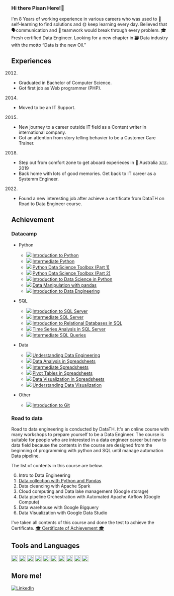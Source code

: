### Hi there Pisan Here!👋

I'm 8 Years of working experience in various careers who was used to 📖 self-learning to find solutions and 🌞 keep learning every day. Believed that 🗣communication and 💼 teamwork would break through every problem. 🎓 Fresh certified Data Engineer. Looking for a new chapter in 🗃 Data industry with the motto “Data is the  new Oil.”

## Experiences
2012.  
  - Graduated in Bachelor of Computer Science.
  - Got first job as Web programmer (PHP).
2014.  
  - Moved to be an IT Support.
2015.  
  - New journey to a career outside IT field as a Content writer in international company.
  - Got an attention from story telling behavier to be a Customer Care Trainer.
2018.  
  - Step out from comfort zone to get aboard experieces in 🦘 Australia 🇦🇺.
2019  
  - Back home with lots of good memories. Get back to IT career as a Systemm Engineer.
2022.  
  - Found a new interesting job after achieve a certificate from DataTH  on Road to Data Engineer course. 


## Achievement
### Datacamp
- Python
  - ![](https://img.shields.io/badge/4%20Hrs-complete-brightgreen?style=flat-square) [Introduction to Python ](https://www.datacamp.com/statement-of-accomplishment/course/3e0bde79ed3733b18ff53fbfe140ec5c3ebf5728)
  - ![](https://img.shields.io/badge/4%20Hrs-complete-brightgreen?style=flat-square) [Intermediate Python ](https://www.datacamp.com/statement-of-accomplishment/course/45b9bb83c87d0052a4d1e7b12a4ab4649c2177c0)
  - ![](https://img.shields.io/badge/3%20Hrs-complete-brightgreen?style=flat-square) [Python Data Science Toolbox (Part 1) ](https://www.datacamp.com/statement-of-accomplishment/course/608e58c28a67c7d5364a3b4e6d52cbb301e4c4cf)
  - ![](https://img.shields.io/badge/4%20Hrs-complete-brightgreen?style=flat-square) [Python Data Science Toolbox (Part 2) ](https://www.datacamp.com/statement-of-accomplishment/course/8b8acd91b7944b560443cc57a3efaed514a754f8)
  - ![](https://img.shields.io/badge/4%20Hrs-complete-brightgreen?style=flat-square) [Introduction to Data Science in Python ](https://www.datacamp.com/statement-of-accomplishment/course/6a632f7f4547d4812ed0bb0627144d4918f84b69)
  - ![](https://img.shields.io/badge/4%20Hrs-complete-brightgreen?style=flat-square) [Data Manipulation with pandas ](https://www.datacamp.com/statement-of-accomplishment/course/a983671943446b5d87ebcf191a96c1d300954538)
  - ![](https://img.shields.io/badge/4%20Hrs-in%20progress-yellow?style=flat-square) [Introduction to Data Engineering ]()


  
- SQL
  - ![](https://img.shields.io/badge/4%20Hrs-complete-brightgreen?style=flat-square) [Introduction to SQL Server ](https://www.datacamp.com/statement-of-accomplishment/course/fd6672d5ec18303815be0a21673223837e31cabf)
  - ![](https://img.shields.io/badge/4%20Hrs-complete-brightgreen?style=flat-square) [Intermediate SQL Server ](https://www.datacamp.com/statement-of-accomplishment/course/2f34c3eb49aa50f1800e78701807140515293618)
  - ![](https://img.shields.io/badge/4%20Hrs-complete-brightgreen?style=flat-square) [Introduction to Relational Databases in SQL ](https://www.datacamp.com/statement-of-accomplishment/course/bc1a533f0476ed0b1599569107453e235773eda2)
  - ![](https://img.shields.io/badge/5%20Hrs-in%20progress-yellow?style=flat-square) [Time Series Analysis in SQL Server ]()
  - ![](https://img.shields.io/badge/5%20Hrs-in%20progress-yellow?style=flat-square) [Intermediate SQL Queries ]()


- Data
  - ![](https://img.shields.io/badge/2%20Hrs-complete-brightgreen?style=flat-square) [Understanding Data Engineering ](https://www.datacamp.com/statement-of-accomplishment/course/a9009604ffa9b98785acca225e38535300cac400)
  - ![](https://img.shields.io/badge/3%20Hrs-complete-brightgreen?style=flat-square) [Data Analysis in Spreadsheets ](https://www.datacamp.com/statement-of-accomplishment/course/d464964a90763efe916eb11a394e0e62036cc4ad)
  - ![](https://img.shields.io/badge/4%20Hrs-complete-brightgreen?style=flat-square) [Intermediate Spreadsheets ](https://www.datacamp.com/statement-of-accomplishment/course/175bb1b6242a78a2d67c9ac6fa3ef15ebf14ce63)
  - ![](https://img.shields.io/badge/4%20Hrs-complete-brightgreen?style=flat-square) [Pivot Tables in Spreadsheets ](https://www.datacamp.com/statement-of-accomplishment/course/e6a51d00989759099877aecf323035b495dc5f10)
  - ![](https://img.shields.io/badge/4%20Hrs-in%20progress-yellow?style=flat-square) [Data Visualization in Spreadsheets ]()
  - ![](https://img.shields.io/badge/2%20Hrs-in%20progress-yellow?style=flat-square) [Understanding Data Visualization ]()

- Other
  - ![](https://img.shields.io/badge/4%20Hrs-complete-brightgreen?style=flat-square) [Introduction to Git ](https://www.datacamp.com/statement-of-accomplishment/course/c993190fe1404c79ac04d46ffc4bedbc47dc01cb)

### Road to data
Road to data engineering is conducted by DataTH. It's an online course with many workshops to prepare yourself to be a Data Engineer. The course is suitable for people who are interested in a data engineer career but new to data field because the contents in the course are designed from the beginning of programming with python and SQL until manage automation Data pipeline. 

The list of contents in this course are below. 

0. Intro to Data Engineering 
1. [Data collection with Python and Pandas](https://github.com/pisanyo007/DataManipulation/tree/main/DataCollection)
2. Data cleancing with Apache Spark
3. Cloud computing and Data lake management (Google storage)
4. Data pipeline Orchestration with Automated Apache Airflow (Google Compute)
5. Data warehouse with Google Bigquery
6. Data Visualization with Google Data Studio
 
I've taken all contents of this course and done the test to achieve the Certificate. 
[🎓 Certificate of Achievement 🎓](https://drive.google.com/file/d/16uKvpuwGm4FfqhAUaDG1B1a53EV3nViw/view?usp=sharing)




## Tools and Languages
<a href="https://php.net/" title="PHP"><img src="https://github.com/get-icon/geticon/raw/master/icons/php.svg" alt="PHP" width="21px" height="21px"></a>
<a href="https://www.python.org/" title="Python"><img src="https://github.com/get-icon/geticon/raw/master/icons/python.svg" alt="Python" width="21px" height="21px"></a>
<a href="https://pandas.pydata.org/" title="pandas"><img src="https://github.com/get-icon/geticon/raw/master/icons/pandas-icon.svg" alt="pandas" width="21px" height="21px"></a>
<a href="https://numpy.org/" title="NumPy"><img src="https://github.com/get-icon/geticon/raw/master/icons/numpy-icon.svg" alt="NumPy" width="21px" height="21px"></a>
<a href="https://dev.mysql.com/" title="MySQL"><img src="https://github.com/get-icon/geticon/raw/master/icons/mysql.svg" alt="MySQL" width="21px" height="21px"></a>
<a href="https://git-scm.com/" title="Git"><img src="https://github.com/get-icon/geticon/raw/master/icons/git-icon.svg" alt="Git" width="21px" height="21px"></a>
<a href="https://code.visualstudio.com/" title="Visual Studio Code"><img src="https://github.com/get-icon/geticon/raw/master/icons/visual-studio-code.svg" alt="Visual Studio Code" width="21px" height="21px"></a>
<a href="https://wordpress.org/" title="WordPress"><img src="https://github.com/get-icon/geticon/raw/master/icons/wordpress-icon.svg" alt="WordPress" width="21px" height="21px"></a>
<a href="https://www.apache.org/" title="Apache"><img src="https://github.com/get-icon/geticon/raw/master/icons/apache.svg" alt="Apache" width="21px" height="21px"></a>
<a href="https://www.cloudflare.com/" title="Cloudflare"><img src="https://github.com/get-icon/geticon/raw/master/icons/cloudflare.svg" alt="Cloudflare" width="21px" height="21px"></a>


## More me!
[![LinkedIn](https://img.shields.io/badge/LinkedIn-0077B5?style=for-the-badge&logo=linkedin&logoColor=white)](https://www.linkedin.com/in/pisanyo007)

<!--
I'm willing to write this file with markdown only  (HTML when only needed)

- 🔭 I’m currently working on ...
- 🌱 I’m currently learning ...
- 👯 I’m looking to collaborate on ...
- 🤔 I’m looking for help with ...
- 💬 Ask me about ...
- 📫 How to reach me: ...
- 😄 Pronouns: ...
- ⚡ Fun fact: ...
-->
